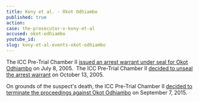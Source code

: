 ```yaml
---
title: Kony et al. - Okot Odhiambo
published: true
action:
case: the-prosecutor-v-kony-et-al
accused: okot-odhiambo
youtube_id:
slug: kony-et-al-events-okot-odhiambo
---
```



The ICC Pre-Trial Chamber II [issued an arrest warrant under seal for Okot Odhiambo](https://www.icc-cpi.int/Pages/record.aspx?docNo=ICC-02/04-01/05-56)&nbsp;on July 8, 2005.&nbsp; The ICC Pre-Trial Chamber II [decided to unseal the arrest warrant](https://www.icc-cpi.int/Pages/record.aspx?docNo=ICC-02/04-01/15-34)&nbsp;on October 13, 2005.&nbsp;

On grounds of the suspect's death, the ICC Pre-Trial Chamber II&nbsp;[decided to terminate the proceedings against Okot Odhiambo](https://www.icc-cpi.int/Pages/record.aspx?docNo=ICC-02/04-01/05-431)&nbsp;on September 7, 2015.